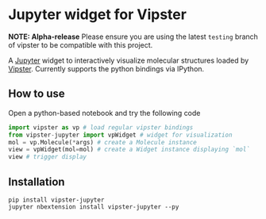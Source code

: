 # Jupyter widget for Vipster

**NOTE: Alpha-release**
Please ensure you are using the latest `testing` branch of vipster to be compatible with this project.

A [Jupyter](http://jupyter.org) widget to interactively visualize molecular structures loaded by [Vipster](https://github.com/sgsaenger/vipster).
Currently supports the python bindings via IPython.

## How to use

Open a python-based notebook and try the following code

```python
import vipster as vp # load regular vipster bindings
from vipster-jupyter import vpWidget # widget for visualization
mol = vp.Molecule(*args) # create a Molecule instance
view = vpWidget(mol=mol) # create a Widget instance displaying `mol`
view # trigger display
```

## Installation

```
pip install vipster-jupyter
jupyter nbextension install vipster-jupyter --py
```
